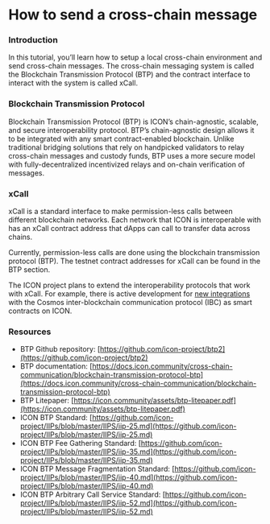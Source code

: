 # How to send a cross-chain message

### Introduction <a href="#resources" id="resources"></a>

In this tutorial, you’ll learn how to setup a local cross-chain environment and send cross-chain messages. The cross-chain messaging system is called the Blockchain Transmission Protocol (BTP) and the contract interface to interact with the system is called xCall.

### Blockchain Transmission Protocol <a href="#resources" id="resources"></a>

Blockchain Transmission Protocol (BTP) is ICON’s chain-agnostic, scalable, and secure interoperability protocol. BTP’s chain-agnostic design allows it to be integrated with any smart contract-enabled blockchain. Unlike traditional bridging solutions that rely on handpicked validators to relay cross-chain messages and custody funds, BTP uses a more secure model with fully-decentralized incentivized relays and on-chain verification of messages.

### xCall <a href="#resources" id="resources"></a>

xCall is a standard interface to make permission-less calls between different blockchain networks. Each network that ICON is interoperable with has an xCall contract address that dApps can call to transfer data across chains.

Currently, permission-less calls are done using the blockchain transmission protocol (BTP). The testnet contract addresses for xCall can be found in the BTP section.

The ICON project plans to extend the interoperability protocols that work with xCall. For example, there is active development for [new integrations](https://github.com/icon-project/IBC-Integration) with the Cosmos inter-blockchain communication protocol (IBC) as smart contracts on ICON.

### Resources <a href="#resources" id="resources"></a>

* BTP Github repository: [https://github.com/icon-project/btp2](https://github.com/icon-project/btp2)
* BTP documentation: [https://docs.icon.community/cross-chain-communication/blockchain-transmission-protocol-btp](https://docs.icon.community/cross-chain-communication/blockchain-transmission-protocol-btp)
* BTP Litepaper: [https://icon.community/assets/btp-litepaper.pdf](https://icon.community/assets/btp-litepaper.pdf)
* ICON BTP Standard: [https://github.com/icon-project/IIPs/blob/master/IIPS/iip-25.md](https://github.com/icon-project/IIPs/blob/master/IIPS/iip-25.md)
* ICON BTP Fee Gathering Standard: [https://github.com/icon-project/IIPs/blob/master/IIPS/iip-35.md](https://github.com/icon-project/IIPs/blob/master/IIPS/iip-35.md)
* ICON BTP Message Fragmentation Standard: [https://github.com/icon-project/IIPs/blob/master/IIPS/iip-40.md](https://github.com/icon-project/IIPs/blob/master/IIPS/iip-40.md)
* ICON BTP Arbitrary Call Service Standard: [https://github.com/icon-project/IIPs/blob/master/IIPS/iip-52.md](https://github.com/icon-project/IIPs/blob/master/IIPS/iip-52.md)
